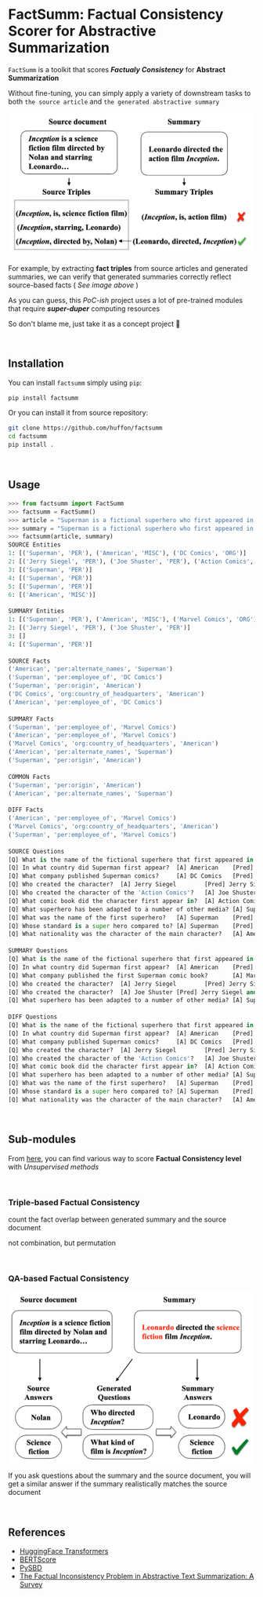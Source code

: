 # FactSumm: Factual Consistency Scorer for Abstractive Summarization

`FactSumm` is a toolkit that scores *__Factualy Consistency__* for **Abstract Summarization**

Without fine-tuning, you can simply apply a variety of downstream tasks to both `the source article` and `the generated abstractive summary`

![](assets/triples.png)

For example, by extracting **fact triples** from source articles and generated summaries, we can verify that generated summaries correctly reflect source-based facts ( *See image above* )

As you can guess, this *PoC-ish* project uses a lot of pre-trained modules that require __*super-duper*__ computing resources

So don't blame me, just take it as a concept project 👀

<br>

## Installation

You can install `factsumm` simply using `pip`:

```bash
pip install factsumm
```

Or you can install it from source repository:

```bash
git clone https://github.com/huffon/factsumm
cd factsumm
pip install .
```

<br>

## Usage

```python
>>> from factsumm import FactSumm
>>> factsumm = FactSumm()
>>> article = "Superman is a fictional superhero who first appeared in American comic books published by DC Comics. The character was created by writer Jerry Siegel and artist Joe Shuster, and first appeared in the comic book Action Comics #1. Superman has been adapted to a number of other media which includes radio serials, novels, movies, television shows and theatre. Although Superman was not the first superhero character, he popularized the superhero archetype and established its conventions. Superheroes are usually judged by how closely they resemble the standard set by Superman. He was the best-selling superhero character in American comic books up until the 1980s."
>>> summary = "Superman is a fictional superhero who first appeared in American comic books published by Marvel Comics. The character was created by writer Jerry Siegel and artist Joe Shuster. He popularized the superhero archetype and established its conventions. Superman has been adapted to a number of other media which includes radio serials, novels, movies, television shows and theatre."
>>> factsumm(article, summary) 
SOURCE Entities
1: [('Superman', 'PER'), ('American', 'MISC'), ('DC Comics', 'ORG')]
2: [('Jerry Siegel', 'PER'), ('Joe Shuster', 'PER'), ('Action Comics', 'MISC')]
3: [('Superman', 'PER')]
4: [('Superman', 'PER')]
5: [('Superman', 'PER')]
6: [('American', 'MISC')]

SUMMARY Entities
1: [('Superman', 'PER'), ('American', 'MISC'), ('Marvel Comics', 'ORG')]
2: [('Jerry Siegel', 'PER'), ('Joe Shuster', 'PER')]
3: []
4: [('Superman', 'PER')]

SOURCE Facts
('American', 'per:alternate_names', 'Superman')
('Superman', 'per:employee_of', 'DC Comics')
('Superman', 'per:origin', 'American')
('DC Comics', 'org:country_of_headquarters', 'American')
('American', 'per:employee_of', 'DC Comics')

SUMMARY Facts
('Superman', 'per:employee_of', 'Marvel Comics')
('American', 'per:employee_of', 'Marvel Comics')
('Marvel Comics', 'org:country_of_headquarters', 'American')
('American', 'per:alternate_names', 'Superman')
('Superman', 'per:origin', 'American')

COMMON Facts
('Superman', 'per:origin', 'American')
('American', 'per:alternate_names', 'Superman')

DIFF Facts
('American', 'per:employee_of', 'Marvel Comics')
('Marvel Comics', 'org:country_of_headquarters', 'American')
('Superman', 'per:employee_of', 'Marvel Comics')

SOURCE Questions
[Q] What is the name of the fictional superhero that first appeared in comic books?     [A] Superman    [Pred] Superman
[Q] In what country did Superman first appear?  [A] American    [Pred] American
[Q] What company published Superman comics?     [A] DC Comics   [Pred] DC Comics
[Q] Who created the character?  [A] Jerry Siegel        [Pred] Jerry Siegel and artist Joe Shuster
[Q] Who created the character of the 'Action Comics'?   [A] Joe Shuster [Pred] <unanswerable>
[Q] What comic book did the character first appear in?  [A] Action Comics       [Pred] Action Comics #1
[Q] What superhero has been adapted to a number of other media? [A] Superman    [Pred] Superman
[Q] What was the name of the first superhero?   [A] Superman    [Pred] <unanswerable>
[Q] Whose standard is a super hero compared to? [A] Superman    [Pred] Superman
[Q] What nationality was the character of the main character?   [A] American    [Pred] <unanswerable>

SUMMARY Questions
[Q] What is the name of the fictional superhero that first appeared in comic books?     [A] Superman    [Pred] Superman
[Q] In what country did Superman first appear?  [A] American    [Pred] American
[Q] What company published the first Superman comic book?       [A] Marvel Comics       [Pred] Marvel Comics
[Q] Who created the character?  [A] Jerry Siegel        [Pred] Jerry Siegel and artist Joe Shuster
[Q] Who created the character?  [A] Joe Shuster [Pred] Jerry Siegel and artist Joe Shuster
[Q] What superhero has been adapted to a number of other media? [A] Superman    [Pred] Superman

DIFF Questions
[Q] What is the name of the fictional superhero that first appeared in comic books?     [A] Superman    [Pred] Superman
[Q] In what country did Superman first appear?  [A] American    [Pred] American
[Q] What company published Superman comics?     [A] DC Comics   [Pred] Marvel Comics
[Q] Who created the character?  [A] Jerry Siegel        [Pred] Jerry Siegel and artist Joe Shuster
[Q] Who created the character of the 'Action Comics'?   [A] Joe Shuster [Pred] <unanswerable>
[Q] What comic book did the character first appear in?  [A] Action Comics       [Pred] Marvel Comics
[Q] What superhero has been adapted to a number of other media? [A] Superman    [Pred] Superman
[Q] What was the name of the first superhero?   [A] Superman    [Pred] Superman
[Q] Whose standard is a super hero compared to? [A] Superman    [Pred] conventions
[Q] What nationality was the character of the main character?   [A] American    [Pred] American
```

<br>

## Sub-modules

From [here](https://arxiv.org/pdf/2104.14839.pdf), you can find various way to score **Factual Consistency level** with *Unsupervised methods*

<br>

### Triple-based Factual Consistency

count the fact overlap between generated summary and the source document

not combination, but permutation

<br>

### QA-based Factual Consistency

![](assets/qa.png)

If you ask questions about the summary and the source document, you will get a similar answer if the summary realistically matches the source document

<br>

## References

- [HuggingFace Transformers](https://github.com/huggingface/transformers)
- [BERTScore](https://github.com/Tiiiger/bert_score)
- [PySBD](https://github.com/nipunsadvilkar/pySBD)
- [The Factual Inconsistency Problem in Abstractive Text Summarization: A Survey](https://arxiv.org/pdf/2104.14839.pdf)
